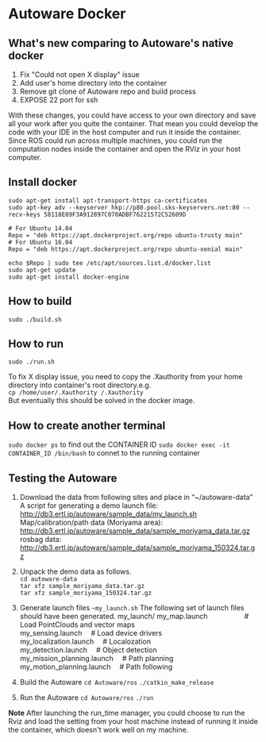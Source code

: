 # Autoware Docker

## What's new comparing to Autoware's native docker
1. Fix "Could not open X display" issue
2. Add user's home directory into the container
3. Remove git clone of Autoware repo and build process
4. EXPOSE 22 port for ssh

With these changes, you could have access to your own directory and save all your work after you quite the container. That mean you could develop the code with your IDE in the host computer and run it inside the container. Since ROS could run across multiple machines, you could run the computation nodes inside the container and open the RViz in your host computer.

## Install docker
```
sudo apt-get install apt-transport-https ca-certificates
sudo apt-key adv --keyserver hkp://p80.pool.sks-keyservers.net:80 --recv-keys 58118E89F3A912897C070ADBF76221572C52609D

# For Ubuntu 14.04
Repo = "deb https://apt.dockerproject.org/repo ubuntu-trusty main"
# For Ubuntu 16.04
Repo = "deb https://apt.dockerproject.org/repo ubuntu-xenial main"

echo $Repo | sudo tee /etc/apt/sources.list.d/docker.list
sudo apt-get update
sudo apt-get install docker-engine
```

## How to build
```
sudo ./build.sh
```

## How to run
```
sudo ./run.sh
```
To fix X display issue, you need to copy the .Xauthority from your home directory into container's root directory.e.g.  
`cp /home/user/.Xauthority /.Xauthority`  
But eventually this should be solved in the docker image.

## How to create another terminal
`sudo docker ps` to find out the CONTAINER ID
`sudo docker exec -it CONTAINER_ID /bin/bash` to connet to the running container

## Testing the Autoware
1. Download the data from following sites and place in “~/autoware-data”  
  A script for generating a demo launch file:  
  http://db3.ertl.jp/autoware/sample_data/my_launch.sh  
  Map/calibration/path data (Moriyama area):  
  http://db3.ertl.jp/autoware/sample_data/sample_moriyama_data.tar.gz  
  rosbag data:  
  http://db3.ertl.jp/autoware/sample_data/sample_moriyama_150324.tar.gz  

1. Unpack the demo data as follows.  
`cd autoware-data`  
`tar xfz sample_moriyama_data.tar.gz`  
`tar xfz sample_moriyama_150324.tar.gz`  
1. Generate launch files
`~my_launch.sh`
The following set of launch files should have been generated.
my_launch/
my_map.launch      # Load PointClouds and vector maps  
my_sensing.launch  # Load device drivers  
my_localization.launch   # Localozation  
my_detection.launch   # Object detection  
my_mission_planning.launch  # Path planning  
my_motion_planning.launch   # Path following  
1. Build the Autoware
`cd Autoware/ros`
`./catkin_make_release`
1. Run the Autoware
`cd Autoware/ros`
`./run`

**Note** After launching the run_time manager, you could choose to run the Rviz and load the setting from your host machine instead of running it inside the container, which doesn't work well on my machine.
